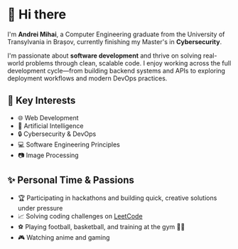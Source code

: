 # :wave: Hi there

I'm **Andrei Mihai**, a Computer Engineering graduate from the University of Transylvania in Brașov, currently finishing my Master's in **Cybersecurity**.

I'm passionate about **software development** and thrive on solving real-world problems through clean, scalable code. I enjoy working across the full development cycle—from building backend systems and APIs to exploring deployment workflows and modern DevOps practices.

## :wrench: Key Interests
- :globe_with_meridians: Web Development  
- :brain: Artificial Intelligence  
- :lock: Cybersecurity & DevOps  
- :computer: Software Engineering Principles  
- :camera: Image Processing  

## :sparkles: Personal Time & Passions
- :trophy: Participating in hackathons and building quick, creative solutions under pressure  
- :chart_with_upwards_trend: Solving coding challenges on [LeetCode](https://leetcode.com/u/Mihaidono/) 
- :soccer: Playing football, basketball, and training at the gym :weight_lifting_man:  
- :video_game: Watching anime and gaming  
